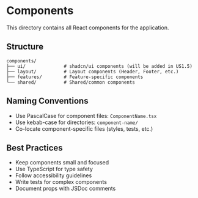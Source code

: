 # Components

This directory contains all React components for the application.

## Structure

```
components/
├── ui/              # shadcn/ui components (will be added in US1.5)
├── layout/          # Layout components (Header, Footer, etc.)
├── features/        # Feature-specific components
└── shared/          # Shared/common components
```

## Naming Conventions

- Use PascalCase for component files: `ComponentName.tsx`
- Use kebab-case for directories: `component-name/`
- Co-locate component-specific files (styles, tests, etc.)

## Best Practices

- Keep components small and focused
- Use TypeScript for type safety
- Follow accessibility guidelines
- Write tests for complex components
- Document props with JSDoc comments


